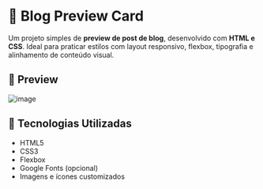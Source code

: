 # 📰 Blog Preview Card

Um projeto simples de **preview de post de blog**, desenvolvido com **HTML e CSS**. Ideal para praticar estilos com layout responsivo, flexbox, tipografia e alinhamento de conteúdo visual.

## 📸 Preview

![image](https://github.com/user-attachments/assets/a6003abb-670f-4184-8fb4-48a6d13d4980)


## 🔨 Tecnologias Utilizadas

- HTML5
- CSS3
- Flexbox
- Google Fonts (opcional)
- Imagens e ícones customizados
